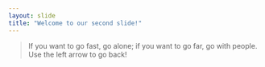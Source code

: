 ```yaml
---
layout: slide
title: "Welcome to our second slide!"
---
```

> If you want to go fast, go alone; if you want to go far, go with people.
Use the left arrow to go back!
